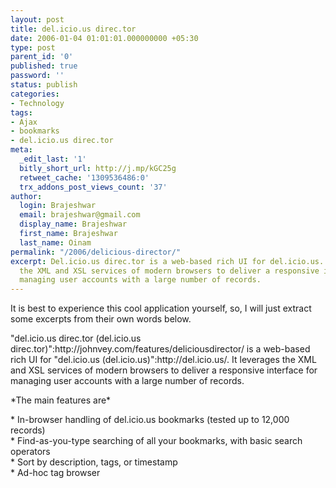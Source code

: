 ```yaml
---
layout: post
title: del.icio.us direc.tor
date: 2006-01-04 01:01:01.000000000 +05:30
type: post
parent_id: '0'
published: true
password: ''
status: publish
categories:
- Technology
tags:
- Ajax
- bookmarks
- del.icio.us direc.tor
meta:
  _edit_last: '1'
  bitly_short_url: http://j.mp/kGC25g
  retweet_cache: '1309536486:0'
  trx_addons_post_views_count: '37'
author:
  login: Brajeshwar
  email: brajeshwar@gmail.com
  display_name: Brajeshwar
  first_name: Brajeshwar
  last_name: Oinam
permalink: "/2006/delicious-director/"
excerpt: Del.icio.us direc.tor is a web-based rich UI for del.icio.us. It leverages
  the XML and XSL services of modern browsers to deliver a responsive interface for
  managing user accounts with a large number of records.
---
```

<p>It is best to experience this cool application yourself, so, I will just extract some excerpts from their own words below. </p>
<p>"del.icio.us direc.tor (del.icio.us direc.tor)":http://johnvey.com/features/deliciousdirector/ is a web-based rich UI for "del.icio.us (del.icio.us)":http://del.icio.us/. It leverages the XML and XSL services of modern browsers to deliver a responsive interface for managing user accounts with a large number of records.</p>
<p>*The main features are*</p>
<p>* In-browser handling of del.icio.us bookmarks (tested up to 12,000 records)<br />
* Find-as-you-type searching of all your bookmarks, with basic search operators<br />
* Sort by description, tags, or timestamp<br />
* Ad-hoc tag browser</p>
